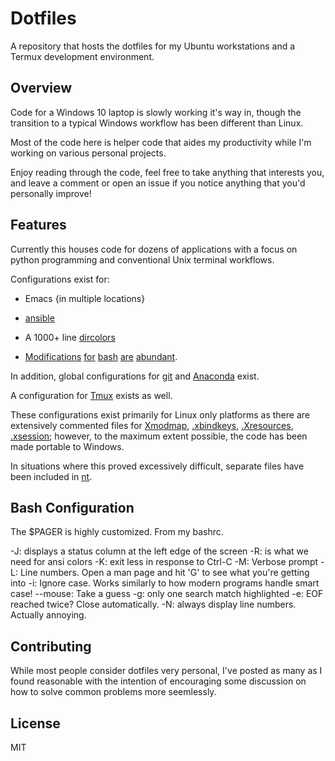 # Dotfiles

A repository that hosts the dotfiles for my Ubuntu workstations and a Termux
development environment.

## Overview

Code for a Windows 10 laptop is slowly working it's way in, though the
transition to a typical Windows workflow has been different than Linux.

Most of the code here is helper code that aides my productivity while I'm
working on various personal projects.

Enjoy reading through the code, feel free to take anything that interests you,
and leave a comment or open an issue if you notice anything that you'd
personally improve!

## Features

Currently this houses code for dozens of applications with a focus on python
programming and conventional Unix terminal workflows.

Configurations exist for:

* Emacs {in multiple locations}
 
* [ansible](unix/.ansible.cfg)

* A 1000+ line [dircolors](unix/.dircolors)

* [Modifications](unix/.profile) [for](unix/.bashrc) [bash](unix/.bash_logout)
  [are](unix/.bashrc.d/alias.bash) [abundant](unix/.bashrc.d/functions.bash).

In addition, global configurations for [git](./unix/.config/git)
and [Anaconda](./unix/.condarc) exist.

A configuration for [Tmux](./unix/.tmux.conf) exists as well.

These configurations exist primarily for Linux only platforms as there
are extensively commented files for [Xmodmap](./unix/.Xmodmap),
[.xbindkeys](./unix/.xbindkeys), [.Xresources](./unix/.Xresources),
[.xsession](./unix/.xsession); however, to the maximum extent possible, the code
has been made portable to Windows.

In situations where this proved excessively difficult, separate files have been
included in [nt](nt).

## Bash Configuration

The $PAGER is highly customized. From my bashrc.

-J: displays a status column at the left edge of the screen
-R: is what we need for ansi colors
-K: exit less in response to Ctrl-C
-M: Verbose prompt
-L: Line numbers. Open a man page and hit 'G' to see what you're getting into
-i: Ignore case. Works similarly to how modern programs handle smart case!
--mouse: Take a guess
-g: only one  search match highlighted
-e: EOF reached twice? Close automatically.
-N: always display line numbers. Actually annoying.

## Contributing

While most people consider dotfiles very personal, I've posted as many as I
found reasonable with the intention of encouraging some discussion on how
to solve common problems more seemlessly.


## License

MIT
